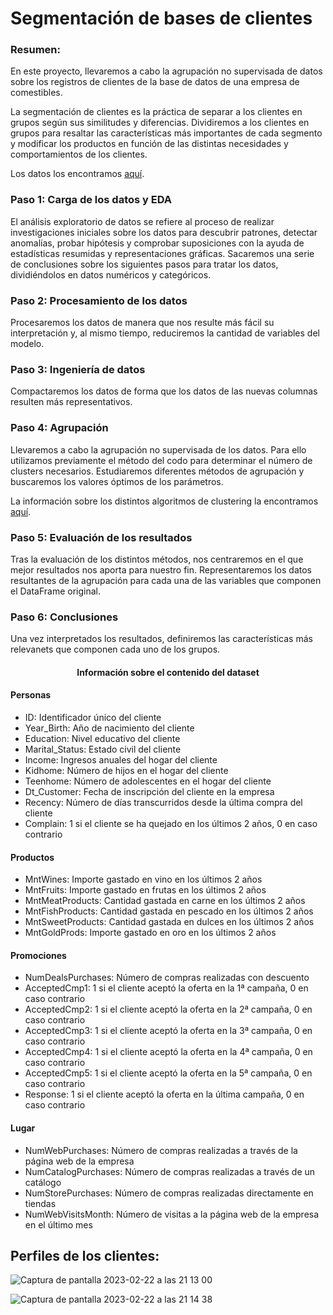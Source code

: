 # Segmentación de bases de clientes

<h3>Resumen:</h3>
<p>En este proyecto, llevaremos a cabo la agrupación no supervisada de datos sobre los registros de clientes de la base de datos de una empresa de comestibles.</p>
<p>La segmentación de clientes es la práctica de separar a los clientes en grupos según sus similitudes y diferencias. Dividiremos a los clientes en grupos para resaltar las características más importantes de cada segmento y modificar los productos en función de las distintas necesidades y comportamientos de los clientes.</p>
<p>Los datos los encontramos <a href = "https://www.kaggle.com/datasets/imakash3011/customer-personality-analysis">aquí</a>.</p>

<h3>Paso 1: Carga de los datos y EDA</h3> 
<p>El análisis exploratorio de datos se refiere al proceso de realizar investigaciones iniciales sobre los datos para descubrir patrones, detectar anomalías, probar hipótesis y comprobar suposiciones con la ayuda de estadísticas resumidas y representaciones gráficas. Sacaremos una serie de conclusiones sobre los siguientes pasos para tratar los datos, dividiéndolos en datos numéricos y categóricos.</p>
<h3>Paso 2: Procesamiento de los datos</h3> 
<p>Procesaremos los datos de manera que nos resulte más fácil su interpretación y, al mismo tiempo, reduciremos la cantidad de variables del modelo.</p>
<h3>Paso 3: Ingeniería de datos</h3> 
<p>Compactaremos los datos de forma que los datos de las nuevas columnas resulten más representativos.</p>
<h3>Paso 4: Agrupación</h3> 
<p>Llevaremos a cabo la agrupación no supervisada de los datos. Para ello utilizamos previamente el método del codo para determinar el número de clusters necesarios. Estudiaremos diferentes métodos de agrupación y buscaremos los valores óptimos de los parámetros.</p><p>La información sobre los distintos algoritmos de clustering la encontramos <a href = "https://scikit-learn.org/stable/modules/clustering.html">aquí</a>.</p>
<h3>Paso 5: Evaluación de los resultados</h3> 
<p>Tras la evaluación de los distintos métodos, nos centraremos en el que mejor resultados nos aporta para nuestro fin. Representaremos los datos resultantes de la agrupación para cada una de las variables que componen el DataFrame original.</p>
<h3>Paso 6: Conclusiones</h3> 
<p>Una vez interpretados los resultados, definiremos las características más relevanets que componen cada uno de los grupos.</p>

<div>
<h4 style = "text-align: center;">Información sobre el contenido del dataset</h4>

<h4>Personas</h4>
<ul>
<li>ID: Identificador único del cliente</li>
<li>Year_Birth: Año de nacimiento del cliente</li>
<li>Education: Nivel educativo del cliente</li>
<li>Marital_Status: Estado civil del cliente</li>
<li>Income: Ingresos anuales del hogar del cliente</li>
<li>Kidhome: Número de hijos en el hogar del cliente</li>
<li>Teenhome: Número de adolescentes en el hogar del cliente</li>
<li>Dt_Customer: Fecha de inscripción del cliente en la empresa</li>
<li>Recency: Número de días transcurridos desde la última compra del cliente</li>
<li>Complain: 1 si el cliente se ha quejado en los últimos 2 años, 0 en caso contrario</li>
</ul>   
<h4>Productos</h4>
<ul>
<li>MntWines: Importe gastado en vino en los últimos 2 años</li>
<li>MntFruits: Importe gastado en frutas en los últimos 2 años</li>
<li>MntMeatProducts: Cantidad gastada en carne en los últimos 2 años</li>
<li>MntFishProducts: Cantidad gastada en pescado en los últimos 2 años</li>
<li>MntSweetProducts: Cantidad gastada en dulces en los últimos 2 años</li>
<li>MntGoldProds: Importe gastado en oro en los últimos 2 años</li>
</ul>      
<h4>Promociones</h4>
<ul>
<li>NumDealsPurchases: Número de compras realizadas con descuento</li>
<li>AcceptedCmp1: 1 si el cliente aceptó la oferta en la 1ª campaña, 0 en caso contrario</li>
<li>AcceptedCmp2: 1 si el cliente aceptó la oferta en la 2ª campaña, 0 en caso contrario</li>
<li>AcceptedCmp3: 1 si el cliente aceptó la oferta en la 3ª campaña, 0 en caso contrario</li>
<li>AcceptedCmp4: 1 si el cliente aceptó la oferta en la 4ª campaña, 0 en caso contrario</li>
<li>AcceptedCmp5: 1 si el cliente aceptó la oferta en la 5ª campaña, 0 en caso contrario</li>
<li>Response: 1 si el cliente aceptó la oferta en la última campaña, 0 en caso contrario</li>
</ul>     
<h4>Lugar</h4>
<ul>
<li>NumWebPurchases: Número de compras realizadas a través de la página web de la empresa</li>
<li>NumCatalogPurchases: Número de compras realizadas a través de un catálogo</li>
<li>NumStorePurchases: Número de compras realizadas directamente en tiendas</li>
<li>NumWebVisitsMonth: Número de visitas a la página web de la empresa en el último mes</li>
</ul>   
</div>

<h2> Perfiles de los clientes:</h2>

![Captura de pantalla 2023-02-22 a las 21 13 00](https://user-images.githubusercontent.com/122131317/220748769-d78ab969-5fbc-4e8b-be2d-d39dee93bcc5.png)

![Captura de pantalla 2023-02-22 a las 21 14 38](https://user-images.githubusercontent.com/122131317/220748786-730cd522-dbbc-4c78-b98c-bc5b221028c6.png)
